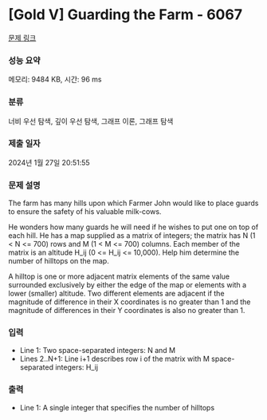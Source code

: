# [Gold V] Guarding the Farm - 6067 

[문제 링크](https://www.acmicpc.net/problem/6067) 

### 성능 요약

메모리: 9484 KB, 시간: 96 ms

### 분류

너비 우선 탐색, 깊이 우선 탐색, 그래프 이론, 그래프 탐색

### 제출 일자

2024년 1월 27일 20:51:55

### 문제 설명

<p>The farm has many hills upon which Farmer John would like to place guards to ensure the safety of his valuable milk-cows.</p>

<p>He wonders how many guards he will need if he wishes to put one on top of each hill. He has a map supplied as a matrix of integers; the matrix has N (1 < N <= 700) rows and M (1 < M <= 700) columns. Each member of the matrix is an altitude H_ij (0 <= H_ij <= 10,000). Help him determine the number of hilltops on the map.</p>

<p>A hilltop is one or more adjacent matrix elements of the same value surrounded exclusively by either the edge of the map or elements with a lower (smaller) altitude. Two different elements are adjacent if the magnitude of difference in their X coordinates is no greater than 1 and the magnitude of differences in their Y coordinates is also no greater than 1.</p>

### 입력 

 <ul>
	<li>Line 1: Two space-separated integers: N and M</li>
	<li>Lines 2..N+1: Line i+1 describes row i of the matrix with M space-separated integers: H_ij</li>
</ul>

<p> </p>

### 출력 

 <ul>
	<li>Line 1: A single integer that specifies the number of hilltops</li>
</ul>

<p> </p>

